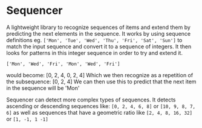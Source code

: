 Sequencer
=========

A lightweight library to recognize sequences of items and extend them by
predicting the next elements in the sequence. It works by using sequence
definitions eg. `['Mon', 'Tue', 'Wed', 'Thu', 'Fri', 'Sat', 'Sun']` to
match the input sequence and convert it to a sequence of integers. It then
looks for patterns in this integer sequence in order to try and extend it.

    ['Mon', 'Wed', 'Fri', 'Mon', 'Wed', 'Fri']
would become:
    [0, 2, 4, 0, 2, 4]
Which we then recognize as a repetition of the subsequence:
    [0, 2, 4]
We can then use this to predict that the next item in the sequence will be
    'Mon'

Sequencer can detect more complex types of sequences. It detects ascending or descending
sequences like: `[0, 2, 4, 6, 8]` or `[10, 9, 8, 7, 6]` as well as sequences
that have a geometric ratio like `[2, 4, 8, 16, 32]` or `[1, -1, 1 -1]`



